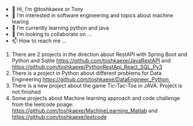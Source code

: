 - 👋 Hi, I’m @toshkaexe or Tony
- 👀 I’m interested in software engineering and topics about machine learing
- 🌱 I’m currently learning python and java
- 💞️ I’m looking to collaborate on ...
- 📫 How to reach me ...


1. There are 2 projects in the direction about RestAPI with Spring Boot and Python and Sqlite https://github.com/toshkaexe/JavaRestAPI and https://github.com/toshkaexe/PythonRestApi_React_SQL_Py3
2. There is a project in Python about different problems for Data Engineering https://github.com/toshkaexe/DataEngineer_Python 
3. There is a  new project about the game Tic-Tac-Toe in JAVA. Project is not finished
4. Some projects about Machine learning approach and code challenge from the leetcode poage: https://github.com/toshkaexe/MachineLearning_Matlab and https://github.com/toshkaexe/leetcode



<!---
toshkaexe/toshkaexe is a ✨ special ✨ repository because its `README.md` (this file) appears on your GitHub profile.
You can click the Preview link to take a look at your changes.
--->
